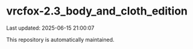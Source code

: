 # vrcfox-2.3_body_and_cloth_edition

Last updated: 2025-06-15 21:00:07

This repository is automatically maintained.
